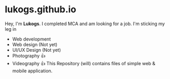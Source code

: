 # lukogs.github.io
Hey, I'm **Lukogs**. I completed MCA and am looking for a job.
I'm sticking my leg in
* Web development
* Web design (Not yet)
* UI/UX Design (Not yet)
* Photography :+1:
* Videography :+1:
This Repository (will) contains files of simple web &amp; mobile application.

